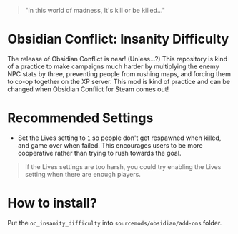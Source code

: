 > "In this world of madness, It's kill or be killed..."

# Obsidian Conflict: Insanity Difficulty
The release of Obsidian Conflict is near! (Unless...?) This repository is kind of a practice to make campaigns much harder by multiplying the enemy NPC stats by three, preventing people from rushing maps, and forcing them to co-op together on the XP server. This mod is kind of practice and can be changed when Obsidian Conflict for Steam comes out!

# Recommended Settings
* Set the Lives setting to `1` so people don't get respawned when killed, and game over when failed. This encourages users to be more cooperative rather than trying to rush towards the goal.
> If the Lives settings are too harsh, you could try enabling the Lives setting when there are enough players.

# How to install?
Put the `oc_insanity_difficulty` into `sourcemods/obsidian/add-ons` folder.